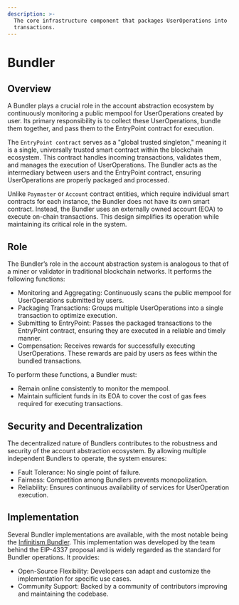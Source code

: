 ```yaml
---
description: >-
  The core infrastructure component that packages UserOperations into
  transactions.
---
```


# Bundler

## Overview

A Bundler plays a crucial role in the account abstraction ecosystem by continuously monitoring a public mempool for UserOperations created by user. Its primary responsibility is to collect these UserOperations, bundle them together, and pass them to the EntryPoint contract for execution.

The `EntryPoint contract` serves as a "global trusted singleton," meaning it is a single, universally trusted smart contract within the blockchain ecosystem. This contract handles incoming transactions, validates them, and manages the execution of UserOperations. The Bundler acts as the intermediary between users and the EntryPoint contract, ensuring UserOperations are properly packaged and processed.

Unlike `Paymaster` or `Account` contract entities, which require individual smart contracts for each instance, the Bundler does not have its own smart contract. Instead, the Bundler uses an externally owned account (EOA) to execute on-chain transactions. This design simplifies its operation while maintaining its critical role in the system.

## Role

The Bundler’s role in the account abstraction system is analogous to that of a miner or validator in traditional blockchain networks. It performs the following functions:

* Monitoring and Aggregating: Continuously scans the public mempool for UserOperations submitted by users.
* Packaging Transactions: Groups multiple UserOperations into a single transaction to optimize execution.
* Submitting to EntryPoint: Passes the packaged transactions to the EntryPoint contract, ensuring they are executed in a reliable and timely manner.
* Compensation: Receives rewards for successfully executing UserOperations. These rewards are paid by users as fees within the bundled transactions.

To perform these functions, a Bundler must:

* Remain online consistently to monitor the mempool.
* Maintain sufficient funds in its EOA to cover the cost of gas fees required for executing transactions.

## Security and Decentralization

The decentralized nature of Bundlers contributes to the robustness and security of the account abstraction ecosystem. By allowing multiple independent Bundlers to operate, the system ensures:

* Fault Tolerance: No single point of failure.
* Fairness: Competition among Bundlers prevents monopolization.
* Reliability: Ensures continuous availability of services for UserOperation execution.



## Implementation

Several Bundler implementations are available, with the most notable being the [Infinitism Bundler](https://github.com/eth-infinitism/bundler). This implementation was developed by the team behind the EIP-4337 proposal and is widely regarded as the standard for Bundler operations. It provides:

* Open-Source Flexibility: Developers can adapt and customize the implementation for specific use cases.
* Community Support: Backed by a community of contributors improving and maintaining the codebase.
